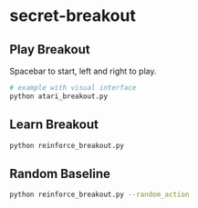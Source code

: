 # secret-breakout

## Play Breakout

Spacebar to start, left and right to play.
```sh
# example with visual interface
python atari_breakout.py
```

## Learn Breakout
```sh
python reinforce_breakout.py
```

## Random Baseline
```sh
python reinforce_breakout.py --random_action
```